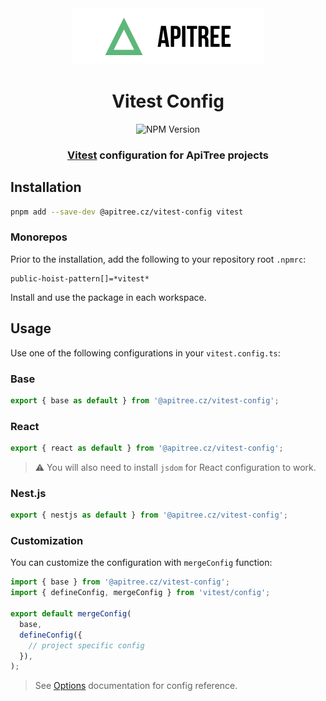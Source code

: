 <div align="center">

<a href="https://github.com/ApiTreeCZ">
<img alt="ApiTree s.r.o." src="../../public/apitree-logo.png" width="308" />
</a>

# Vitest Config

![NPM Version](https://img.shields.io/npm/v/%40apitree.cz%2Fvitest-config)

### [Vitest](https://vitest.dev) configuration for ApiTree projects

</div>

## Installation

```bash
pnpm add --save-dev @apitree.cz/vitest-config vitest
```

### Monorepos

Prior to the installation, add the following to your repository root `.npmrc`:

```
public-hoist-pattern[]=*vitest*
```

Install and use the package in each workspace.

## Usage

Use one of the following configurations in your `vitest.config.ts`:

### Base

```typescript
export { base as default } from '@apitree.cz/vitest-config';
```

### React

```typescript
export { react as default } from '@apitree.cz/vitest-config';
```

> ⚠️ You will also need to install `jsdom` for React configuration to work.

### Nest.js

```typescript
export { nestjs as default } from '@apitree.cz/vitest-config';
```

### Customization

You can customize the configuration with `mergeConfig` function:

```typescript
import { base } from '@apitree.cz/vitest-config';
import { defineConfig, mergeConfig } from 'vitest/config';

export default mergeConfig(
  base,
  defineConfig({
    // project specific config
  }),
);
```

> See [Options](https://vitest.dev/config/#options) documentation for config reference.
